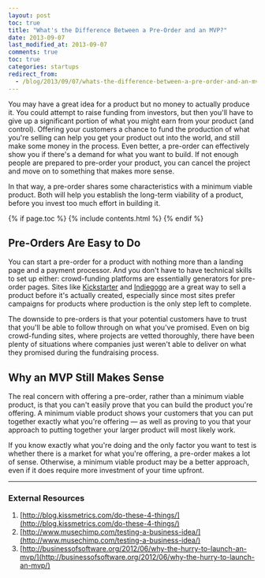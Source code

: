 ```yaml
---
layout: post
toc: true
title: "What's the Difference Between a Pre-Order and an MVP?"
date: 2013-09-07
last_modified_at: 2013-09-07
comments: true
toc: true
categories: startups
redirect_from:
  - /blog/2013/09/07/whats-the-difference-between-a-pre-order-and-an-mvp/
---
```


You may have a great idea for a product but no money to actually produce it. You could attempt to raise funding from investors, but then you'll have to give up a significant portion of what you might earn from your product (and control). Offering your customers a chance to fund the production of what you're selling can help you get your product out into the world, and still make some money in the process. Even better, a pre-order can effectively show you if there's a demand for what you want to build. If not enough people are prepared to pre-order your product, you can cancel the project and move on to something that makes more sense.

In that way, a pre-order shares some characteristics with a minimum viable product. Both will help you establish the long-term viability of a product, before you invest too much effort in building it.

{% if page.toc %}
{% include contents.html %}
{% endif %}

## Pre-Orders Are Easy to Do

You can start a pre-order for a product with nothing more than a landing page and a payment processor. And you don't have to have technical skills to set up either: crowd-funding platforms are essentially generators for pre-order pages. Sites like [Kickstarter](http://www.kickstarter.com) and [Indiegogo](http://www.indiegogo.com/) are a great way to sell a product before it's actually created, especially since most sites prefer campaigns for products where production is the only step left to complete.

The downside to pre-orders is that your potential customers have to trust that you'll be able to follow through on what you've promised. Even on big crowd-funding sites, where projects are vetted thoroughly, there have been plenty of situations where companies just weren't able to deliver on what they promised during the fundraising process.

## Why an MVP Still Makes Sense

The real concern with offering a pre-order, rather than a minimum viable product, is that you can't easily prove that you can build the product you're offering. A minimum viable product shows your customers that you can put together exactly what you're offering — as well as proving to you that your approach to putting together your larger product will most likely work.

If you know exactly what you're doing and the only factor you want to test is whether there is a market for what you're offering, a pre-order makes a lot of sense. Otherwise, a minimum viable product may be a better approach, even if it does require more investment of your time upfront.
<br/><hr>
### External Resources

1. [http://blog.kissmetrics.com/do-these-4-things/](http://blog.kissmetrics.com/do-these-4-things/)
2. [http://www.musechimp.com/testing-a-business-idea/](http://www.musechimp.com/testing-a-business-idea/)
3. [http://businessofsoftware.org/2012/06/why-the-hurry-to-launch-an-mvp/](http://businessofsoftware.org/2012/06/why-the-hurry-to-launch-an-mvp/)
